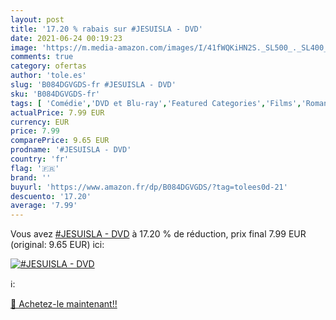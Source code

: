 ```yaml
---
layout: post
title: '17.20 % rabais sur #JESUISLA - DVD'
date: 2021-06-24 00:19:23
image: 'https://m.media-amazon.com/images/I/41fWQKiHN2S._SL500_._SL400_.jpg'
comments: true
category: ofertas
author: 'tole.es'
slug: 'B084DGVGDS-fr #JESUISLA - DVD'
sku: 'B084DGVGDS-fr'
tags: [ 'Comédie','DVD et Blu-ray','Featured Categories','Films','Romance', ]
actualPrice: 7.99 EUR
currency: EUR
price: 7.99
comparePrice: 9.65 EUR
prodname: '#JESUISLA - DVD'
country: 'fr'
flag: '🇫🇷'
brand: ''
buyurl: 'https://www.amazon.fr/dp/B084DGVGDS/?tag=tolees0d-21'
descuento: '17.20'
average: '7.99'
---
```


Vous avez [#JESUISLA - DVD](https://www.amazon.fr/dp/B084DGVGDS/?tag=tolees0d-21)  à  17.20 % de réduction, prix final  7.99 EUR (original: 9.65 EUR) ici:

[![#JESUISLA - DVD](https://m.media-amazon.com/images/I/41fWQKiHN2S._SL500_._SL400_.jpg)](https://www.amazon.fr/dp/B084DGVGDS/?tag=tolees0d-21)

ℹ️:


[🛒 Achetez-le maintenant!!](https://www.amazon.fr/dp/B084DGVGDS/?tag=tolees0d-21)
